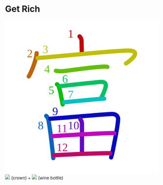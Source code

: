 # Get Rich

![5bcc](../kanji-colorize/5bcc.svg)
![](http://www.kanjidamage.com/assets/radsmall/crown-8ef5ecce0608dafcb65383fca482342b426aa51393f24254287b0012d7fff3bc.jpg) (crown) + ![](http://www.kanjidamage.com/assets/radsmall/wine-bottle-a5feab8cd00b919ba0e8a22c8b9195f543f25502e1898cf909157413b5a877ab.jpg) (wine bottle)
